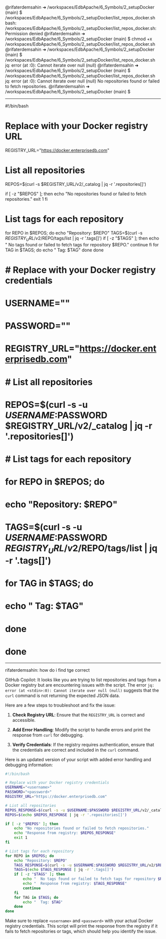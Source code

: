 @rifaterdemsahin ➜ /workspaces/EdbApache/6_Symbols/2_setupDocker (main) $ /workspaces/EdbApache/6_Symbols/2_setupDocker/list_repos_docker.sh
bash: /workspaces/EdbApache/6_Symbols/2_setupDocker/list_repos_docker.sh: Permission denied
@rifaterdemsahin ➜ /workspaces/EdbApache/6_Symbols/2_setupDocker (main) $ chmod +x /workspaces/EdbApache/6_Symbols/2_setupDocker/list_repos_docker.sh
@rifaterdemsahin ➜ /workspaces/EdbApache/6_Symbols/2_setupDocker (main) $ /workspaces/EdbApache/6_Symbols/2_setupDocker/list_repos_docker.sh
jq: error (at <stdin>:0): Cannot iterate over null (null)
@rifaterdemsahin ➜ /workspaces/EdbApache/6_Symbols/2_setupDocker (main) $ /workspaces/EdbApache/6_Symbols/2_setupDocker/list_repos_docker.sh
jq: error (at <stdin>:0): Cannot iterate over null (null)
No repositories found or failed to fetch repositories.
@rifaterdemsahin ➜ /workspaces/EdbApache/6_Symbols/2_setupDocker (main) $ 



---

#!/bin/bash

# Replace with your Docker registry URL
REGISTRY_URL="https://docker.enterprisedb.com"

# List all repositories
REPOS=$(curl -s $REGISTRY_URL/v2/_catalog | jq -r '.repositories[]')

if [ -z "$REPOS" ]; then
    echo "No repositories found or failed to fetch repositories."
    exit 1
fi

# List tags for each repository
for REPO in $REPOS; do
    echo "Repository: $REPO"
    TAGS=$(curl -s $REGISTRY_URL/v2/$REPO/tags/list | jq -r '.tags[]')
    if [ -z "$TAGS" ]; then
        echo "  No tags found or failed to fetch tags for repository $REPO."
        continue
    fi
    for TAG in $TAGS; do
        echo "  Tag: $TAG"
    done
done


# # Replace with your Docker registry credentials
# USERNAME="<username>"
# PASSWORD="<password>"
# REGISTRY_URL="https://docker.enterprisedb.com"

# # List all repositories
# REPOS=$(curl -s -u $USERNAME:$PASSWORD $REGISTRY_URL/v2/_catalog | jq -r '.repositories[]')

# # List tags for each repository
# for REPO in $REPOS; do
#     echo "Repository: $REPO"
#     TAGS=$(curl -s -u $USERNAME:$PASSWORD $REGISTRY_URL/v2/$REPO/tags/list | jq -r '.tags[]')
#     for TAG in $TAGS; do
#         echo "  Tag: $TAG"
#     done
# done

---

rifaterdemsahin: how do i find tge correct 

GitHub Copilot: It looks like you are trying to list repositories and tags from a Docker registry but are encountering issues with the script. The error `jq: error (at <stdin>:0): Cannot iterate over null (null)` suggests that the `curl` command is not returning the expected JSON data.

Here are a few steps to troubleshoot and fix the issue:

1. **Check Registry URL**: Ensure that the `REGISTRY_URL` is correct and accessible.

2. **Add Error Handling**: Modify the script to handle errors and print the response from `curl` for debugging.

3. **Verify Credentials**: If the registry requires authentication, ensure that the credentials are correct and included in the `curl` command.

Here is an updated version of your script with added error handling and debugging information:

```bash
#!/bin/bash

# Replace with your Docker registry credentials
USERNAME="<username>"
PASSWORD="<password>"
REGISTRY_URL="https://docker.enterprisedb.com"

# List all repositories
REPOS_RESPONSE=$(curl -s -u $USERNAME:$PASSWORD $REGISTRY_URL/v2/_catalog)
REPOS=$(echo $REPOS_RESPONSE | jq -r '.repositories[]')

if [ -z "$REPOS" ]; then
    echo "No repositories found or failed to fetch repositories."
    echo "Response from registry: $REPOS_RESPONSE"
    exit 1
fi

# List tags for each repository
for REPO in $REPOS; do
    echo "Repository: $REPO"
    TAGS_RESPONSE=$(curl -s -u $USERNAME:$PASSWORD $REGISTRY_URL/v2/$REPO/tags/list)
    TAGS=$(echo $TAGS_RESPONSE | jq -r '.tags[]')
    if [ -z "$TAGS" ]; then
        echo "  No tags found or failed to fetch tags for repository $REPO."
        echo "  Response from registry: $TAGS_RESPONSE"
        continue
    fi
    for TAG in $TAGS; do
        echo "  Tag: $TAG"
    done
done
```

Make sure to replace `<username>` and `<password>` with your actual Docker registry credentials. This script will print the response from the registry if it fails to fetch repositories or tags, which should help you identify the issue.